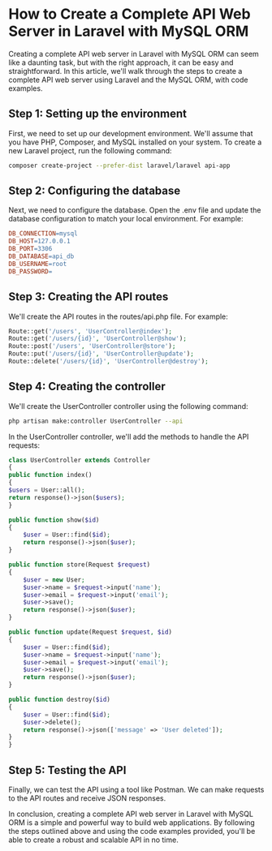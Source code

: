 # How to Create a Complete API Web Server in Laravel with MySQL ORM

Creating a complete API web server in Laravel with MySQL ORM can seem like a daunting task, but with the right approach, it can be easy and straightforward. In this article, we'll walk through the steps to create a complete API web server using Laravel and the MySQL ORM, with code examples.


## Step 1: Setting up the environment

First, we need to set up our development environment. We'll assume that you have PHP, Composer, and MySQL installed on your system. To create a new Laravel project, run the following command:

``` sh
composer create-project --prefer-dist laravel/laravel api-app
```

## Step 2: Configuring the database

Next, we need to configure the database. Open the .env file and update the database configuration to match your local environment. For example:

```makefile
DB_CONNECTION=mysql
DB_HOST=127.0.0.1
DB_PORT=3306
DB_DATABASE=api_db
DB_USERNAME=root
DB_PASSWORD=
```

## Step 3: Creating the API routes
We'll create the API routes in the routes/api.php file. For example:

```php
Route::get('/users', 'UserController@index');
Route::get('/users/{id}', 'UserController@show');
Route::post('/users', 'UserController@store');
Route::put('/users/{id}', 'UserController@update');
Route::delete('/users/{id}', 'UserController@destroy');
```

## Step 4: Creating the controller

We'll create the UserController controller using the following command:

```sh
php artisan make:controller UserController --api
```

In the UserController controller, we'll add the methods to handle the API requests:

```php
class UserController extends Controller
{
public function index()
{
$users = User::all();
return response()->json($users);
}

public function show($id)
{
    $user = User::find($id);
    return response()->json($user);
}

public function store(Request $request)
{
    $user = new User;
    $user->name = $request->input('name');
    $user->email = $request->input('email');
    $user->save();
    return response()->json($user);
}

public function update(Request $request, $id)
{
    $user = User::find($id);
    $user->name = $request->input('name');
    $user->email = $request->input('email');
    $user->save();
    return response()->json($user);
}

public function destroy($id)
{
    $user = User::find($id);
    $user->delete();
    return response()->json(['message' => 'User deleted']);
}
}
```
## Step 5: Testing the API

Finally, we can test the API using a tool like Postman. We can make requests to the API routes and receive JSON responses.

In conclusion, creating a complete API web server in Laravel with MySQL ORM is a simple and powerful way to build web applications. By following the steps outlined above and using the code examples provided, you'll be able to create a robust and scalable API in no time.